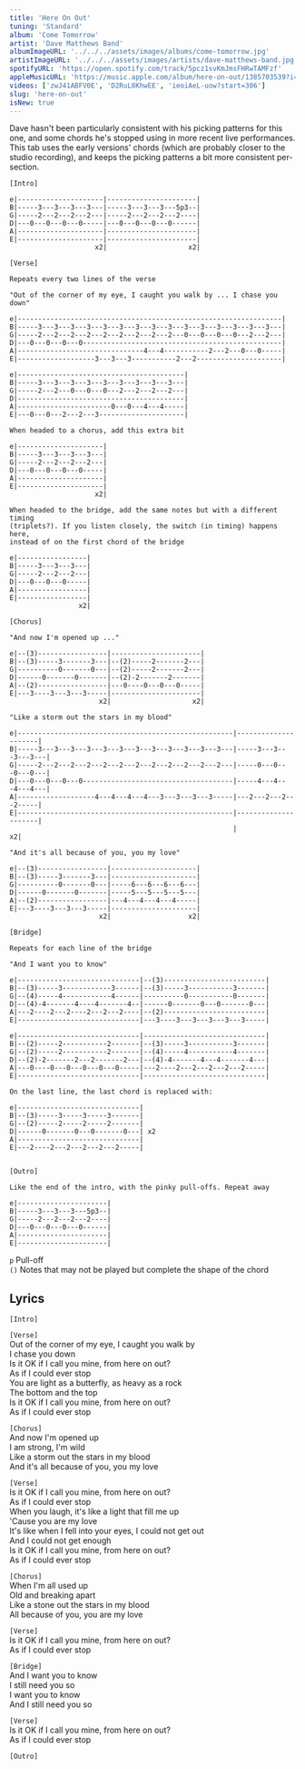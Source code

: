 ```yaml
---
title: 'Here On Out'
tuning: 'Standard'
album: 'Come Tomorrow'
artist: 'Dave Matthews Band'
albumImageURL: '../../../assets/images/albums/come-tomorrow.jpg'
artistImageURL: '../../../assets/images/artists/dave-matthews-band.jpg'
spotifyURL: 'https://open.spotify.com/track/5pcz1svKmJmsFHRwTAMFzf'
appleMusicURL: 'https://music.apple.com/album/here-on-out/1385703539?i=1385703547'
videos: ['zwJ41ABFV0E', 'D2RuL8KhwEE', 'ieoiAeL-uow?start=306']
slug: 'here-on-out'
isNew: true
---
```


Dave hasn't been particularly consistent with his picking patterns for this one, and some chords he's stopped using in more recent live performances. This tab uses the early versions' chords (which are probably closer to the studio recording), and keeps the picking patterns a bit more consistent per-section.

```
[Intro]

e|---------------------|----------------------|
B|-----3---3---3---3---|-----3---3---3---5p3--|
G|-----2---2---2---2---|-----2---2---2---2----|
D|---0---0---0---0-----|---0---0---0---0------|
A|---------------------|----------------------|
E|---------------------|----------------------|
                     x2|                    x2|

[Verse]

Repeats every two lines of the verse

"Out of the corner of my eye, I caught you walk by ... I chase you down"

e|-----------------------------------------------------------------|
B|-----3---3---3---3---3---3---3---3---3---3---3---3---3---3---3---|
G|-----2---2---2---2---2---2---2---2---2---0---0---0---0---2---2---|
D|---0---0---0---0-------------------------------------------------|
A|-------------------------------4---4-----------2---2---0---0-----|
E|-------------------3---3---3-----------2---2---------------------|

e|-----------------------------------------|
B|-----3---3---3---3---3---3---3---3---3---|
G|-----2---2---0---0---0---2---2---2---2---|
D|-----------------------------------------|
A|-----------------------0---0---4---4-----|
E|---0---0---2---2---3---------------------|

When headed to a chorus, add this extra bit

e|---------------------|
B|-----3---3---3---3---|
G|-----2---2---2---2---|
D|---0---0---0---0-----|
A|---------------------|
E|---------------------|
                     x2|

When headed to the bridge, add the same notes but with a different timing
(triplets?). If you listen closely, the switch (in timing) happens here,
instead of on the first chord of the bridge

e|-----------------|
B|-----3---3---3---|
G|-----2---2---2---|
D|---0---0---0-----|
A|-----------------|
E|-----------------|
                 x2|

[Chorus]

"And now I'm opened up ..."

e|--(3)-----------------|----------------------|
B|--(3)-----3-------3---|--(2)-----2-------2---|
G|----------0-------0---|--(2)-----2-------2---|
D|------0-------0-------|--(2)-2-------2-------|
A|--(2)-----------------|---0----0---0---0-----|
E|---3----3---3---3-----|----------------------|
                      x2|                    x2|

"Like a storm out the stars in my blood"

e|-----------------------------------------------------|---------------------|
B|-----3---3---3---3---3---3---3---3---3---3---3---3---|-----3---3---3---3---|
G|-----2---2---2---2---2---2---2---2---2---2---2---2---|-----0---0---0---0---|
D|---0---0---0---0-------------------------------------|-----4---4---4---4---|
A|-------------------4---4---4---4---3---3---3---3-----|---2---2---2---2-----|
E|-----------------------------------------------------|---------------------|
                                                       |                   x2|

"And it's all because of you, you my love"

e|--(3)-----------------|---------------------|
B|--(3)-----3-------3---|---------------------|
G|----------0-------0---|-----6---6---6---6---|
D|------0-------0-------|-----5---5---5---5---|
A|--(2)-----------------|---4---4---4---4-----|
E|---3----3---3---3-----|---------------------|
                      x2|                   x2|

[Bridge]

Repeats for each line of the bridge

"And I want you to know"

e|------------------------------|--(3)-------------------------|
B|--(3)-----3------------3------|--(3)-----3-----------3-------|
G|--(4)-----4------------4------|----------0-----------0-------|
D|--(4)-4-------4----4-------4--|------0-------0---0-------0---|
A|---2----2---2----2---2---2----|--(2)-------------------------|
E|------------------------------|---3----3---3---3---3---3-----|

e|------------------------------|------------------------------|
B|--(2)-----2-----------2-------|--(3)-----3-----------3-------|
G|--(2)-----2-----------2-------|--(4)-----4-----------4-------|
D|--(2)-2-------2---2-------2---|--(4)-4-------4---4-------4---|
A|---0----0---0---0---0---0-----|---2----2---2---2---2---2-----|
E|------------------------------|------------------------------|

On the last line, the last chord is replaced with:

e|------------------------------|
B|--(3)-----3-----3-----3-------|
G|--(2)-----2-----2-----2-------|
D|------0-------0---0-------0---| x2
A|------------------------------|
E|---2----2---2---2---2---2-----|


[Outro]

Like the end of the intro, with the pinky pull-offs. Repeat away

e|----------------------|
B|-----3---3---3---5p3--|
G|-----2---2---2---2----|
D|---0---0---0---0------|
A|----------------------|
E|----------------------|
```

`p` Pull-off  
`()` Notes that may not be played but complete the shape of the chord

## Lyrics

`[Intro]`

`[Verse]`  
Out of the corner of my eye, I caught you walk by  
I chase you down  
Is it OK if I call you mine, from here on out?  
As if I could ever stop  
You are light as a butterfly, as heavy as a rock  
The bottom and the top  
Is it OK if I call you mine, from here on out?  
As if I could ever stop

`[Chorus]`  
And now I'm opened up  
I am strong, I'm wild  
Like a storm out the stars in my blood  
And it's all because of you, you my love

`[Verse]`  
Is it OK if I call you mine, from here on out?  
As if I could ever stop  
When you laugh, it's like a light that fill me up  
'Cause you are my love  
It's like when I fell into your eyes, I could not get out  
And I could not get enough  
Is it OK if I call you mine, from here on out?  
As if I could ever stop

`[Chorus]`  
When I'm all used up  
Old and breaking apart  
Like a stone out the stars in my blood  
All because of you, you are my love

`[Verse]`  
Is it OK if I call you mine, from here on out?  
As if I could ever stop

`[Bridge]`  
And I want you to know  
I still need you so  
I want you to know  
And I still need you so

`[Verse]`  
Is it OK if I call you mine, from here on out?  
As if I could ever stop

`[Outro]`
